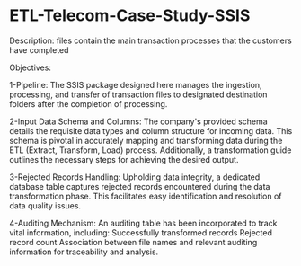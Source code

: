 # ETL-Telecom-Case-Study-SSIS

Description:
files contain the main transaction processes that the customers have completed

Objectives:

1-Pipeline: The SSIS package designed here manages the ingestion, processing, and transfer of transaction files to designated destination folders after the completion of processing.

2-Input Data Schema and Columns: The company's provided schema details the requisite data types and column structure for incoming data. This schema is pivotal in accurately mapping and transforming data during the ETL (Extract, Transform, Load) process. Additionally, a transformation guide outlines the necessary steps for achieving the desired output.

3-Rejected Records Handling: Upholding data integrity, a dedicated database table captures rejected records encountered during the data transformation phase. This facilitates easy identification and resolution of data quality issues.

4-Auditing Mechanism: An auditing table has been incorporated to track vital information, including:
  Successfully transformed records
  Rejected record count
  Association between file names and relevant auditing information for traceability and analysis.
